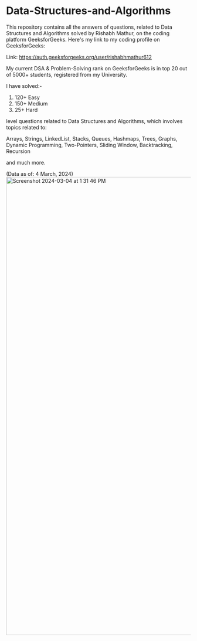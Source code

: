# Data-Structures-and-Algorithms
This repository contains all the answers of questions, related to Data Structures and Algorithms solved by Rishabh Mathur, on the coding platform GeeksforGeeks. Here's my link to my coding profile on GeeksforGeeks:

Link: https://auth.geeksforgeeks.org/user/rishabhmathur612

My current DSA & Problem-Solving rank on GeeksforGeeks is in top 20 out of 5000+ students, registered from my University.

I have solved:-

  1. 120+ Easy
  2. 150+ Medium
  3. 25+ Hard

level questions related to Data Structures and Algorithms, which involves topics related to: 

Arrays, 
Strings, 
LinkedList, 
Stacks, 
Queues, 
Hashmaps, 
Trees, 
Graphs, 
Dynamic Programming, 
Two-Pointers, 
Sliding Window, 
Backtracking, 
Recursion 

and much more.

(Data as of: 4 March, 2024)
<img width="1251" alt="Screenshot 2024-03-04 at 1 31 46 PM" src="https://github.com/RishabhMathur06/Data-Structures-and-Algorithms/assets/107912515/85d37902-62ff-4972-a788-150ed1bdd462">


